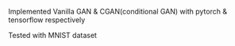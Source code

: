 Implemented Vanilla GAN & CGAN(conditional GAN) with pytorch & tensorflow respectively

Tested with MNIST dataset
